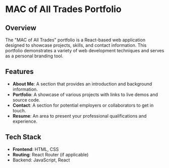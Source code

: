 # MAC of All Trades Portfolio

## Overview

The "MAC of All Trades" portfolio is a React-based web application designed to showcase projects, skills, and contact information. This portfolio demonstrates a variety of web development techniques and serves as a personal branding tool.

## Features

- **About Me**: A section that provides an introduction and background information.
- **Portfolio**: A showcase of various projects with links to live demos and source code.
- **Contact**: A section for potential employers or collaborators to get in touch.
- **Resume**: An area to present your professional qualifications and experience.

## Tech Stack

- **Frontend**:  HTML, CSS
- **Routing**: React Router (if applicable)
- Backend: JavaScript, React
